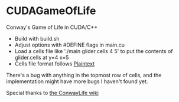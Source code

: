 # CUDAGameOfLife
Conway's Game of Life in CUDA/C++

- Build with build.sh
- Adjust options with #DEFINE flags in main.cu
- Load a cells file like './main glider.cells 4 5' to put the contents of glider.cells at y=4 x=5
- Cells file format follows [Plaintext](https://conwaylife.com/wiki/Plaintext)

There's a bug with anything in the topmost row of cells, and the implementation might have more bugs I haven't found yet.

Special thanks to [the ConwayLife wiki](https://conwaylife.com/wiki/)
